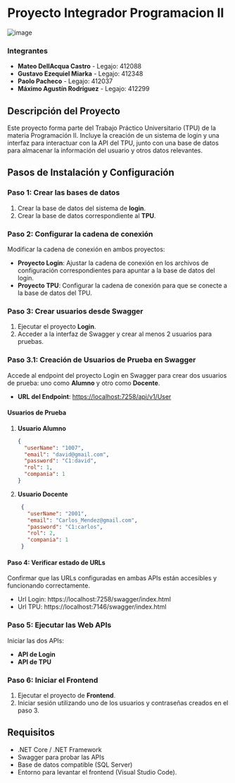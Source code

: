 # 
<h1 alaign="center">Proyecto Integrador Programacion II</h1>

![image](https://github.com/user-attachments/assets/75eb3034-5481-4545-9fe8-8e988c7916b7)

### Integrantes
- **Mateo DellAcqua Castro** - Legajo: 412088
- **Gustavo Ezequiel Miarka** - Legajo: 412348
- **Paolo Pacheco** - Legajo: 412037
- **Máximo Agustín Rodríguez** - Legajo: 412299

## Descripción del Proyecto
Este proyecto forma parte del Trabajo Práctico Universitario (TPU) de la materia Programación II. Incluye la creación de un sistema de login y una interfaz para interactuar con la API del TPU, junto con una base de datos para almacenar la información del usuario y otros datos relevantes.

## Pasos de Instalación y Configuración

### Paso 1: Crear las bases de datos
1. Crear la base de datos del sistema de **login**.
2. Crear la base de datos correspondiente al **TPU**.

### Paso 2: Configurar la cadena de conexión
Modificar la cadena de conexión en ambos proyectos:
- **Proyecto Login**: Ajustar la cadena de conexión en los archivos de configuración correspondientes para apuntar a la base de datos del login.
- **Proyecto TPU**: Configurar la cadena de conexión para que se conecte a la base de datos del TPU.

### Paso 3: Crear usuarios desde Swagger
1. Ejecutar el proyecto **Login**.
2. Acceder a la interfaz de Swagger y crear al menos 2 usuarios para pruebas.

### Paso 3.1: Creación de Usuarios de Prueba en Swagger

Accede al endpoint del proyecto Login en Swagger para crear dos usuarios de prueba: uno como **Alumno** y otro como **Docente**.

- **URL del Endpoint**: [https://localhost:7258/api/v1/User](https://localhost:7258/api/v1/User)

#### Usuarios de Prueba

1. **Usuario Alumno**
   ```json
   {
     "userName": "1007",
     "email": "david@gmail.com",
     "password": "C1:david",
     "rol": 1,
     "compania": 1
   }
    ```

2. **Usuario Docente**
   ```json
    {
      "userName": "2001",
      "email": "Carlos_Mendez@gmail.com",
      "password": "C1:carlos",
      "rol": 2,
      "compania": 1
    }
    ```

#### Paso 4: Verificar estado de URLs
Confirmar que las URLs configuradas en ambas APIs están accesibles y funcionando correctamente.
- Url Login: https://localhost:7258/swagger/index.html
- Url TPU: https://localhost:7146/swagger/index.html

### Paso 5: Ejecutar las Web APIs
Iniciar las dos APIs:
- **API de Login**
- **API de TPU**

### Paso 6: Iniciar el Frontend
1. Ejecutar el proyecto de **Frontend**.
2. Iniciar sesión utilizando uno de los usuarios y contraseñas creados en el paso 3.

## Requisitos
- .NET Core / .NET Framework
- Swagger para probar las APIs
- Base de datos compatible (SQL Server)
- Entorno para levantar el frontend (Visual Studio Code).

